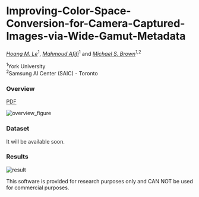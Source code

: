 # Improving-Color-Space-Conversion-for-Camera-Captured-Images-via-Wide-Gamut-Metadata

_[Hoang M. Le](https://www.linkedin.com/in/hminle/)_<sup>1</sup>, _[Mahmoud Afifi](https://sites.google.com/view/mafifi)_<sup>1</sup> and _[Michael S. Brown](http://www.cse.yorku.ca/~mbrown/)_<sup>1,2</sup>

<sup>1</sup>York University  
<sup>2</sup>Samsung AI Center (SAIC) - Toronto

### Overview
[PDF](https://www.ingentaconnect.com/content/ist/cic/2020/00002020/00000028/art00031)

![overview_figure](./figures/overview_figure.jpg)

### Dataset

It will be available soon.

### Results

![result](./figures/CombinedResults.jpg)

This software is provided for research purposes only and CAN NOT be used for commercial purposes.
